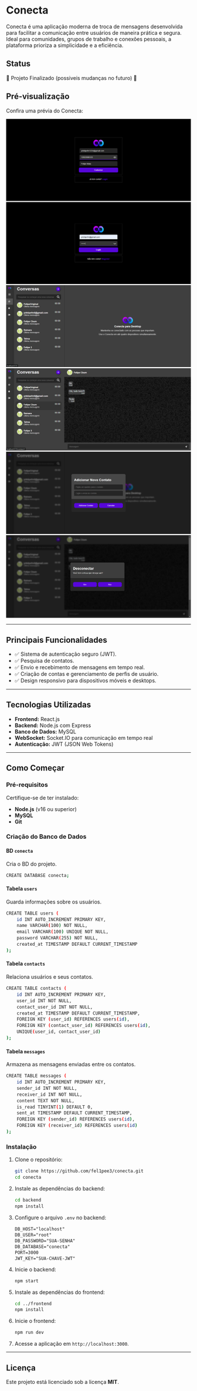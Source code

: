 # Conecta

Conecta é uma aplicação moderna de troca de mensagens desenvolvida para facilitar a comunicação entre usuários de maneira prática e segura. Ideal para comunidades, grupos de trabalho e conexões pessoais, a plataforma prioriza a simplicidade e a eficiência.

## Status
🚧 Projeto Finalizado (possiveis mudanças no futuro) 🚧

## Pré-visualização
Confira uma prévia do Conecta:

![Imagem da Aplicação](frontend/images/tela1.png)
![Imagem da Aplicação](frontend/images/tela2.png)
![Imagem da Aplicação](frontend/images/tela3.png)
![Imagem da Aplicação](frontend/images/tela4.png)
![Imagem da Aplicação](frontend/images/tela5.png)
![Imagem da Aplicação](frontend/images/tela6.png)

---

## Principais Funcionalidades
- ✅ Sistema de autenticação seguro (JWT).
- ✅ Pesquisa de contatos.
- ✅ Envio e recebimento de mensagens em tempo real.
- ✅ Criação de contas e gerenciamento de perfis de usuário.
- ✅ Design responsivo para dispositivos móveis e desktops.

---

## Tecnologias Utilizadas
- **Frontend:** React.js
- **Backend:** Node.js com Express
- **Banco de Dados:** MySQL
- **WebSocket:** Socket.IO para comunicação em tempo real
- **Autenticação:** JWT (JSON Web Tokens)

---

## Como Começar

### Pré-requisitos
Certifique-se de ter instalado:
- **Node.js** (v16 ou superior)
- **MySQL**
- **Git**

### Criação do Banco de Dados

#### BD `conecta`
Cria o BD do projeto.
```bash
CREATE DATABASE conecta;
```

#### Tabela `users`
Guarda informações sobre os usuários.
```bash
CREATE TABLE users (
    id INT AUTO_INCREMENT PRIMARY KEY,
    name VARCHAR(100) NOT NULL,
    email VARCHAR(100) UNIQUE NOT NULL,
    password VARCHAR(255) NOT NULL,
    created_at TIMESTAMP DEFAULT CURRENT_TIMESTAMP
);
```

#### Tabela `contacts`
Relaciona usuários e seus contatos.
```bash
CREATE TABLE contacts (
    id INT AUTO_INCREMENT PRIMARY KEY,
    user_id INT NOT NULL,
    contact_user_id INT NOT NULL,
    created_at TIMESTAMP DEFAULT CURRENT_TIMESTAMP,
    FOREIGN KEY (user_id) REFERENCES users(id),
    FOREIGN KEY (contact_user_id) REFERENCES users(id),
    UNIQUE(user_id, contact_user_id)            
);
```

#### Tabela `messages`
Armazena as mensagens enviadas entre os contatos.
```bash
CREATE TABLE messages (
    id INT AUTO_INCREMENT PRIMARY KEY,
    sender_id INT NOT NULL,
    receiver_id INT NOT NULL,
    content TEXT NOT NULL,
    is_read TINYINT(1) DEFAULT 0,
    sent_at TIMESTAMP DEFAULT CURRENT_TIMESTAMP,
    FOREIGN KEY (sender_id) REFERENCES users(id),
    FOREIGN KEY (receiver_id) REFERENCES users(id)
);
```

### Instalação

1. Clone o repositório:
    ```bash
    git clone https://github.com/fel1pee3/conecta.git
    cd conecta
    ```

2. Instale as dependências do backend:
    ```bash
    cd backend
    npm install
    ```

3. Configure o arquivo `.env` no backend:
    ```env
    DB_HOST="localhost"
    DB_USER="root"
    DB_PASSWORD="SUA-SENHA"
    DB_DATABASE="conecta"
    PORT=3000
    JWT_KEY="SUA-CHAVE-JWT"
    ```

4. Inicie o backend:
    ```bash
    npm start
    ```

5. Instale as dependências do frontend:
    ```bash
    cd ../frontend
    npm install
    ```

6. Inicie o frontend:
    ```bash
    npm run dev
    ```

7. Acesse a aplicação em `http://localhost:3000`.

---

## Licença
Este projeto está licenciado sob a licença **MIT**.
